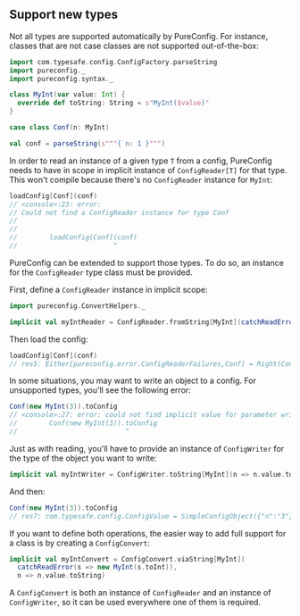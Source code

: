 ## Support new types

Not all types are supported automatically by PureConfig. For instance, classes that are not case classes are not
supported out-of-the-box:

```scala
import com.typesafe.config.ConfigFactory.parseString
import pureconfig._
import pureconfig.syntax._

class MyInt(var value: Int) {
  override def toString: String = s"MyInt($value)"
}

case class Conf(n: MyInt)

val conf = parseString(s"""{ n: 1 }""")
```

In order to read an instance of a given type `T` from a config, PureConfig needs to have in scope in implicit instance
of `ConfigReader[T]` for that type. This won't compile because there's no `ConfigReader` instance for `MyInt`:

```scala
loadConfig[Conf](conf)
// <console>:23: error: 
// Could not find a ConfigReader instance for type Conf
// 
// 
//        loadConfig[Conf](conf)
//                        ^
```

PureConfig can be extended to support those types. To do so, an instance for the `ConfigReader` type class must be
provided.

First, define a `ConfigReader` instance in implicit scope:

```scala
import pureconfig.ConvertHelpers._

implicit val myIntReader = ConfigReader.fromString[MyInt](catchReadError(s => new MyInt(s.toInt)))
```

Then load the config:

```scala
loadConfig[Conf](conf)
// res5: Either[pureconfig.error.ConfigReaderFailures,Conf] = Right(Conf(MyInt(1)))
```

In some situations, you may want to write an object to a config. For unsupported types, you'll see the following error:

```scala
Conf(new MyInt(3)).toConfig
// <console>:27: error: could not find implicit value for parameter writer: pureconfig.ConfigWriter[Conf]
//        Conf(new MyInt(3)).toConfig
//                           ^
```

Just as with reading, you'll have to provide an instance of `ConfigWriter` for the type of the object you want to write:

```scala
implicit val myIntWriter = ConfigWriter.toString[MyInt](n => n.value.toString)
```

And then:

```scala
Conf(new MyInt(3)).toConfig
// res7: com.typesafe.config.ConfigValue = SimpleConfigObject({"n":"3"})
```

If you want to define both operations, the easier way to add full support for a class is by creating a `ConfigConvert`:

```scala
implicit val myIntConvert = ConfigConvert.viaString[MyInt](
  catchReadError(s => new MyInt(s.toInt)),
  n => n.value.toString)
```

A `ConfigConvert` is both an instance of `ConfigReader` and an instance of `ConfigWriter`, so it can be used everywhere
one of them is required.
